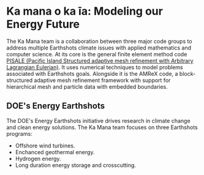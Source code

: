 # Ka mana o ka īa: Modeling our Energy Future
The Ka Mana team is a collaboration between three major code groups to address multiple Earthshots climate issues with applied mathematics and computer science. At its core is the general finite element method code [PISALE (Pacific Island Structured adaptive mesh refinement with Arbitrary Lagrangian Eulerian)](https://pisale.bitbucket.io/). It uses numerical techniques to model problems associated with Earthshots goals. Alongside it is the AMReX code, a block-structured adaptive mesh refinement framework with support for hierarchical mesh and particle data with embedded boundaries. 

## DOE's Energy Earthshots
The DOE's Energy Earthshots initiative drives research in climate change and clean energy solutions. The Ka Mana team focuses on three Earthshots programs:

* Offshore wind turbines.
* Enchanced geothermal energy.
* Hydrogen energy.
* Long duration energy storage and crosscutting.
